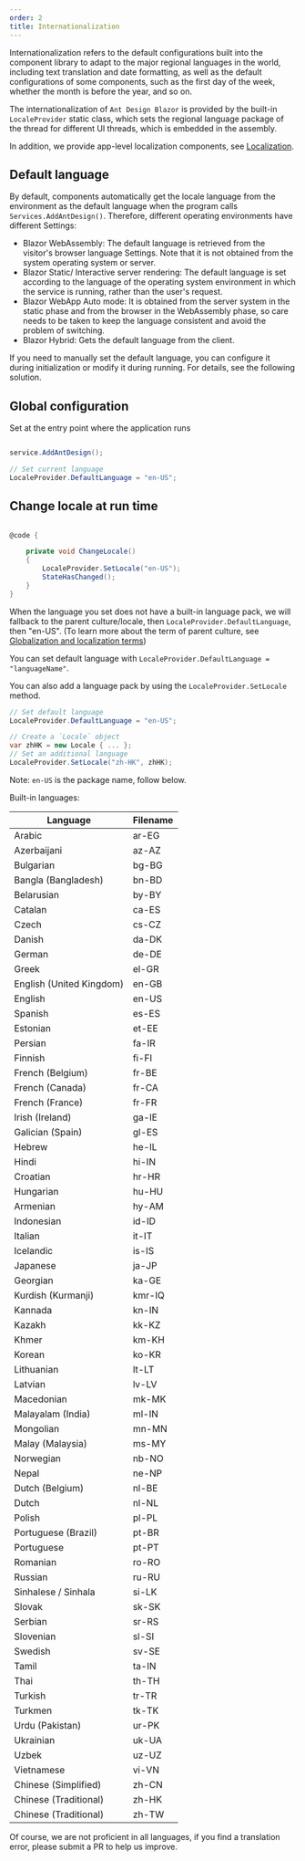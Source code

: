 ```yaml
---
order: 2
title: Internationalization
---
```




Internationalization refers to the default configurations built into the component library to adapt to the major regional languages in the world, including text translation and date formatting, as well as the default configurations of some components, such as the first day of the week, whether the month is before the year, and so on.

The internationalization of `Ant Design Blazor` is provided by the built-in `LocaleProvider` static class, which sets the regional language package of the thread for different UI threads, which is embedded in the assembly.

In addition, we provide app-level localization components, see [Localization](docs/localization).


## Default language

By default, components automatically get the locale language from the environment as the default language when the program calls `Services.AddAntDesign()`. Therefore, different operating environments have different Settings:

- Blazor WebAssembly: The default language is retrieved from the visitor's browser language Settings. Note that it is not obtained from the system operating system or server.
- Blazor Static/ Interactive server rendering: The default language is set according to the language of the operating system environment in which the service is running, rather than the user's request.
- Blazor WebApp Auto mode: It is obtained from the server system in the static phase and from the browser in the WebAssembly phase, so care needs to be taken to keep the language consistent and avoid the problem of switching.
- Blazor Hybrid: Gets the default language from the client.

If you need to manually set the default language, you can configure it during initialization or modify it during running. For details, see the following solution.


## Global configuration

Set at the entry point where the application runs

```csharp

service.AddAntDesign();

// Set current language
LocaleProvider.DefaultLanguage = "en-US";
```

## Change locale at run time

```csharp

@code {

    private void ChangeLocale()
    {
        LocaleProvider.SetLocale("en-US");
        StateHasChanged();
    }
}
```

When the language you set does not have a built-in language pack, we will fallback to the parent culture/locale, then `LocaleProvider.DefaultLanguage`, then "en-US". (To learn more about the term of parent culture, see [Globalization and localization terms](https://docs.microsoft.com/en-us/aspnet/core/fundamentals/localization?view=aspnetcore-5.0#globalization-and-localization-terms))

You can set default language with `LocaleProvider.DefaultLanguage = "languageName"`.

You can also add a language pack by using the `LocaleProvider.SetLocale` method.

```csharp
// Set default language
LocaleProvider.DefaultLanguage = "en-US";

// Create a `Locale` object
var zhHK = new Locale { ... };
// Set an additional language
LocaleProvider.SetLocale("zh-HK", zhHK);
```

Note: `en-US` is the package name, follow below.

Built-in languages:

| Language                 | Filename |
| ------------------------ | -------- |
| Arabic                   | ar-EG    |
| Azerbaijani              | az-AZ    |
| Bulgarian                | bg-BG    |
| Bangla (Bangladesh)      | bn-BD    |
| Belarusian               | by-BY    |
| Catalan                  | ca-ES    |
| Czech                    | cs-CZ    |
| Danish                   | da-DK    |
| German                   | de-DE    |
| Greek                    | el-GR    |
| English (United Kingdom) | en-GB    |
| English                  | en-US    |
| Spanish                  | es-ES    |
| Estonian                 | et-EE    |
| Persian                  | fa-IR    |
| Finnish                  | fi-FI    |
| French (Belgium)         | fr-BE    |
| French (Canada)          | fr-CA    |
| French (France)          | fr-FR    |
| Irish (Ireland)          | ga-IE    |
| Galician (Spain)         | gl-ES    |
| Hebrew                   | he-IL    |
| Hindi                    | hi-IN    |
| Croatian                 | hr-HR    |
| Hungarian                | hu-HU    |
| Armenian                 | hy-AM    |
| Indonesian               | id-ID    |
| Italian                  | it-IT    |
| Icelandic                | is-IS    |
| Japanese                 | ja-JP    |
| Georgian                 | ka-GE    |
| Kurdish (Kurmanji)       | kmr-IQ   |
| Kannada                  | kn-IN    |
| Kazakh                   | kk-KZ    |
| Khmer                    | km-KH    |
| Korean                   | ko-KR    |
| Lithuanian               | lt-LT    |
| Latvian                  | lv-LV    |
| Macedonian               | mk-MK    |
| Malayalam (India)        | ml-IN    |
| Mongolian                | mn-MN    |
| Malay (Malaysia)         | ms-MY    |
| Norwegian                | nb-NO    |
| Nepal                    | ne-NP    |
| Dutch (Belgium)          | nl-BE    |
| Dutch                    | nl-NL    |
| Polish                   | pl-PL    |
| Portuguese (Brazil)      | pt-BR    |
| Portuguese               | pt-PT    |
| Romanian                 | ro-RO    |
| Russian                  | ru-RU    |
| Sinhalese / Sinhala      | si-LK    |
| Slovak                   | sk-SK    |
| Serbian                  | sr-RS    |
| Slovenian                | sl-SI    |
| Swedish                  | sv-SE    |
| Tamil                    | ta-IN    |
| Thai                     | th-TH    |
| Turkish                  | tr-TR    |
| Turkmen                  | tk-TK    |
| Urdu (Pakistan)          | ur-PK    |
| Ukrainian                | uk-UA    |
| Uzbek                    | uz-UZ    |
| Vietnamese               | vi-VN    |
| Chinese (Simplified)     | zh-CN    |
| Chinese (Traditional)    | zh-HK    |
| Chinese (Traditional)    | zh-TW    |

Of course, we are not proficient in all languages, if you find a translation error, please submit a PR to help us improve.